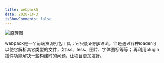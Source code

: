 ```yaml
---
title: webpack5
date: 2020-10-3
isShowComments: false 
---
```

![原理图](/img/webpack/header.png)

webpack是一个前端资源打包工具；它只能识别js语法，但是通过各种loader可以使它解析其它类型的文件，如css、less、图片、字体图标等等；
再利用plugin插件功能解决一些构建时的问题，让项目更加友好。